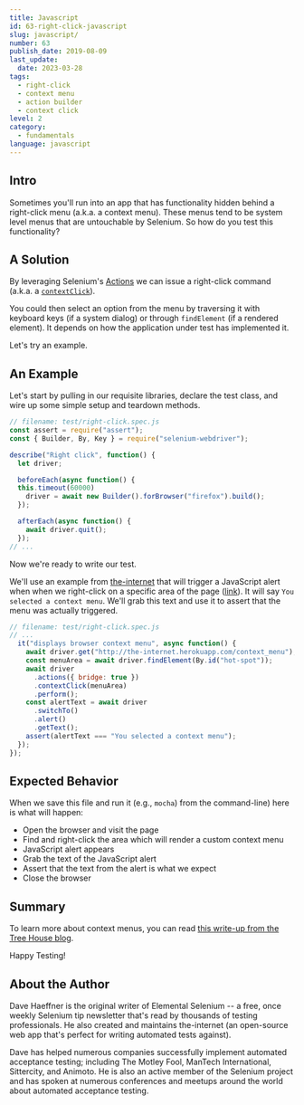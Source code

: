 ```yaml
---
title: Javascript
id: 63-right-click-javascript
slug: javascript/
number: 63
publish_date: 2019-08-09
last_update:
  date: 2023-03-28
tags:
  - right-click
  - context menu
  - action builder
  - context click
level: 2
category:
  - fundamentals
language: javascript
---
```


## Intro

Sometimes you'll run into an app that has functionality hidden behind a right-click menu (a.k.a. a context menu). These menus tend to be system level menus that are untouchable by Selenium. So how do you test this functionality?

## A Solution

By leveraging Selenium's [Actions](https://seleniumhq.github.io/selenium/docs/api/javascript/module/selenium-webdriver/lib/input_exports_Actions.html) we can issue a right-click command (a.k.a. a [`contextClick`](https://seleniumhq.github.io/selenium/docs/api/javascript/module/selenium-webdriver/lib/input_exports_Actions.html#contextClick)).

You could then select an option from the menu by traversing it with keyboard keys (if a system dialog) or through `findElement` (if a rendered element). It depends on how the application under test has implemented it.

Let's try an example.

## An Example

Let's start by pulling in our requisite libraries, declare the test class, and wire up some simple setup and teardown methods.

```javascript
// filename: test/right-click.spec.js
const assert = require("assert");
const { Builder, By, Key } = require("selenium-webdriver");

describe("Right click", function() {
  let driver;

  beforeEach(async function() {
  this.timeout(60000)
    driver = await new Builder().forBrowser("firefox").build();
  });

  afterEach(async function() {
    await driver.quit();
  });
// ...
```

Now we're ready to write our test.

We'll use an example from [the-internet](https://github.com/tourdedave/the-internet) that will trigger a JavaScript alert when when we right-click on a specific area of the page ([link](http://the-internet.herokuapp.com/context_menu)). It will say `You selected a context menu`. We'll grab this text and use it to assert that the menu was actually triggered.

```javascript
// filename: test/right-click.spec.js
// ...
  it("displays browser context menu", async function() {
    await driver.get("http://the-internet.herokuapp.com/context_menu");
    const menuArea = await driver.findElement(By.id("hot-spot"));
    await driver
      .actions({ bridge: true })
      .contextClick(menuArea)
      .perform();
    const alertText = await driver
      .switchTo()
      .alert()
      .getText();
    assert(alertText === "You selected a context menu");
  });
});
```

## Expected Behavior

When we save this file and run it (e.g., `mocha`) from the command-line) here is what will happen:

+ Open the browser and visit the page
+ Find and right-click the area which will render a custom context menu
+ JavaScript alert appears
+ Grab the text of the JavaScript alert
+ Assert that the text from the alert is what we expect
+ Close the browser

## Summary

To learn more about context menus, you can read [this write-up from the Tree House blog](http://blog.teamtreehouse.com/building-html5-context-menus).

Happy Testing!

## About the Author

Dave Haeffner is the original writer of Elemental Selenium -- a free, once weekly Selenium tip newsletter that's read by thousands of testing professionals. He also created and maintains the-internet (an open-source web app that's perfect for writing automated tests against).

Dave has helped numerous companies successfully implement automated acceptance testing; including The Motley Fool, ManTech International, Sittercity, and Animoto. He is also an active member of the Selenium project and has spoken at numerous conferences and meetups around the world about automated acceptance testing.
